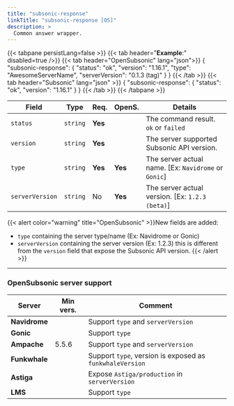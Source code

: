 ```yaml
---
title: "subsonic-response"
linkTitle: "subsonic-response [OS]"
description: >
  Common answer wrapper.
---
```


{{< tabpane persistLang=false >}}
{{< tab header="**Example**:" disabled=true />}}
{{< tab header="OpenSubsonic" lang="json">}}
{
  "subsonic-response": {
    "status": "ok",
    "version": "1.16.1",
    "type": "AwesomeServerName",
    "serverVersion": "0.1.3 (tag)"
  }
}
{{< /tab >}}
{{< tab header="Subsonic" lang="json" >}}
{
  "subsonic-response": {
    "status": "ok",
    "version": "1.16.1"
  }
}
{{< /tab >}}
{{< /tabpane >}}

| Field |  Type | Req. | OpenS. | Details |
| --- | --- | --- | --- | --- |
| `status` | `string` | **Yes** |     | The command result. `ok` or `failed` |
| `version` | `string` | **Yes** |     | The server supported Subsonic API version. |
| `type` | `string` | **Yes** | **Yes**    | The server actual name. [Ex: `Navidrome` or `Gonic`] |
| `serverVersion` | `string` | No | **Yes**    | The server actual version. [Ex: `1.2.3 (beta)`] |

{{< alert color="warning" title="OpenSubsonic" >}}New fields are added:

- `type` containing the server type/name (Ex: Navidrome or Gonic)
- `serverVersion` containing the server version (Ex: 1.2.3) this is different from the `version` field that expose the Subsonic API version.
{{< /alert >}}

---

### OpenSubsonic server support

| Server | Min vers. | Comment |
| --- | --- | --- |
| **Navidrome** |  | Support `type` and `serverVersion` |
| **Gonic** |  | Support `type` |
| **Ampache** | 5.5.6 | Support `type` and `serverVersion`|
| **Funkwhale** |  |  Support `type`, version is exposed as `funkwhaleVersion` |
| **Astiga** |  | Expose `Astiga/production` in `serverVersion` |
| **LMS** |  | Support `type` |
